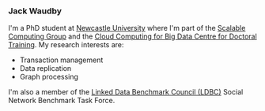 ### Jack Waudby

I'm a PhD student at [Newcastle University](https://www.ncl.ac.uk) where I'm part of the [Scalable Computing Group](https://www.ncl.ac.uk/computing/research/groups/scalable/#about) and the [Cloud Computing for Big Data Centre for Doctoral Training](https://www.ncl.ac.uk/bigdata/). 
My research interests are:
+ Transaction management 
+ Data replication
+ Graph processing 

I'm also a member of the [Linked Data Benchmark Council (LDBC)](http://ldbcouncil.org/) Social Network Benchmark Task Force.






